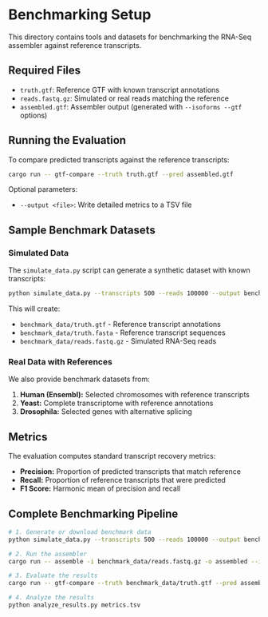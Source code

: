 # Benchmarking Setup

This directory contains tools and datasets for benchmarking the RNA-Seq assembler against reference transcripts.

## Required Files

- `truth.gtf`: Reference GTF with known transcript annotations
- `reads.fastq.gz`: Simulated or real reads matching the reference
- `assembled.gtf`: Assembler output (generated with `--isoforms --gtf` options)

## Running the Evaluation

To compare predicted transcripts against the reference transcripts:

```bash
cargo run -- gtf-compare --truth truth.gtf --pred assembled.gtf
```

Optional parameters:
- `--output <file>`: Write detailed metrics to a TSV file

## Sample Benchmark Datasets

### Simulated Data

The `simulate_data.py` script can generate a synthetic dataset with known transcripts:

```bash
python simulate_data.py --transcripts 500 --reads 100000 --output benchmark_data
```

This will create:
- `benchmark_data/truth.gtf` - Reference transcript annotations
- `benchmark_data/truth.fasta` - Reference transcript sequences
- `benchmark_data/reads.fastq.gz` - Simulated RNA-Seq reads

### Real Data with References

We also provide benchmark datasets from:

1. **Human (Ensembl):** Selected chromosomes with reference transcripts
2. **Yeast:** Complete transcriptome with reference annotations
3. **Drosophila:** Selected genes with alternative splicing

## Metrics

The evaluation computes standard transcript recovery metrics:

- **Precision:** Proportion of predicted transcripts that match reference
- **Recall:** Proportion of reference transcripts that were predicted
- **F1 Score:** Harmonic mean of precision and recall

## Complete Benchmarking Pipeline

```bash
# 1. Generate or download benchmark data
python simulate_data.py --transcripts 500 --reads 100000 --output benchmark_data

# 2. Run the assembler
cargo run -- assemble -i benchmark_data/reads.fastq.gz -o assembled --isoforms --gtf assembled.gtf

# 3. Evaluate the results
cargo run -- gtf-compare --truth benchmark_data/truth.gtf --pred assembled.gtf --output metrics.tsv

# 4. Analyze the results
python analyze_results.py metrics.tsv
``` 